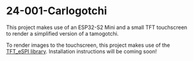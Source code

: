 # 24-001-Carlogotchi

This project makes use of an ESP32-S2 Mini and a small TFT touchscreen to render a simplified version of a tamogotchi. 

To render images to the touchscreen, this project makes use of the [TFT_eSPI library](https://github.com/Bodmer/TFT_eSPI). Installation instructions will be coming soon!
